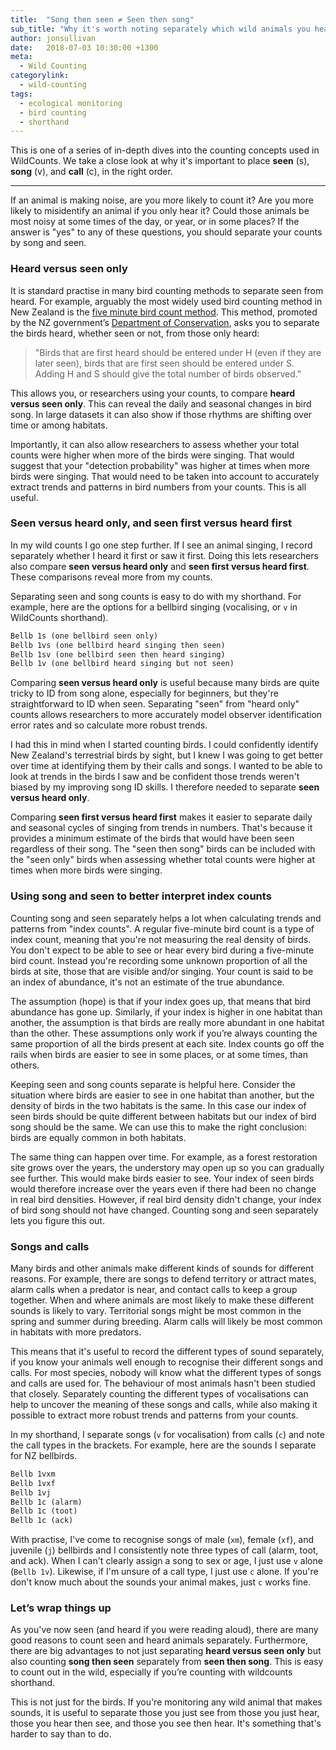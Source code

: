 ```yaml
---
title:  "Song then seen ≠ Seen then song"
sub_title: "Why it's worth noting separately which wild animals you hear then see and those you see then hear."
author: jonsullivan
date:   2018-07-03 10:30:00 +1300
meta: 
  - Wild Counting
categorylink:
  - wild-counting
tags:
  - ecological monitoring
  - bird counting
  - shorthand
---
```


<div class="well">
This is one of a series of in-depth dives into the counting concepts used in WildCounts. We take a close look at why it's important to place <strong>seen</strong> (s), <strong>song</strong> (v), and <strong>call</strong> (c), in the right order.
</div>

---

If an animal is making noise, are you more likely to count it? Are you more likely to misidentify an animal if you only hear it? Could those animals be most noisy at some times of the day, or year, or in some places? If the answer is "yes" to any of these questions, you should separate your counts by song and seen.

### Heard versus seen only

It is standard practise in many bird counting methods to separate seen from heard. For example, arguably the most widely used bird counting method in New Zealand is the [five minute bird count method](https://www.doc.govt.nz/our-work/five-minute-bird-counts/find-5mbc-studies/). This method, promoted by the NZ government’s [Department of Conservation](https://www.doc.govt.nz/Documents/conservation/native-animals/birds/5mbc-standard-data-form.pdf), asks you to separate the birds heard, whether seen or not, from those only heard:

> "Birds that are first heard should be entered under H (even if they are later seen), birds that are first seen should be entered under S. Adding H and S should give the total number of birds observed."

This allows you, or researchers using your counts, to compare **heard versus seen only**. This can reveal the daily and seasonal changes in bird song. In large datasets it can also show if those rhythms are shifting over time or among habitats.

Importantly, it can also allow researchers to assess whether your total counts were higher when more of the birds were singing. That would suggest that your "detection probability" was higher at times when more birds were singing. That would need to be taken into account to accurately extract trends and patterns in bird numbers from your counts. This is all useful.

### Seen versus heard only, and seen first versus heard first

In my wild counts I go one step further. If I see an animal singing, I record separately whether I heard it first or saw it first.  Doing this lets researchers also compare **seen versus heard only** and **seen first versus heard first**. These comparisons reveal more from my counts. 

Separating seen and song counts is easy to do with my shorthand. For example, here are the options for a bellbird singing (vocalising, or `v` in WildCounts shorthand).

 ```md
Bellb 1s (one bellbird seen only)
Bellb 1vs (one bellbird heard singing then seen)
Bellb 1sv (one bellbird seen then heard singing)
Bellb 1v (one bellbird heard singing but not seen)
```

Comparing **seen versus heard only** is useful because many birds are quite tricky to ID from song alone, especially for beginners, but they're straightforward to ID when seen. Separating "seen" from "heard only" counts allows researchers to more accurately model observer identification error rates and so calculate more robust trends. 

I had this in mind when I started counting birds. I could confidently identify New Zealand's terrestrial birds by sight, but I knew I was going to get better over time at identifying them by their calls and songs. I wanted to be able to look at trends in the birds I saw and be confident those trends weren't biased by my improving song ID skills. I therefore needed to separate **seen versus heard only**.

Comparing **seen first versus heard first** makes it easier to separate daily and seasonal cycles of singing from trends in numbers. That's because it provides a minimum estimate of the birds that would have been seen regardless of their song. The "seen then song" birds can be included with the "seen only" birds when assessing whether total counts were higher at times when more birds were singing. 

### Using song and seen to better interpret index counts

Counting song and seen separately helps a lot when calculating trends and patterns from "index counts". A regular five-minute bird count is a type of index count, meaning that you're not measuring the real density of birds. You don't expect to be able to see or hear every bird during a five-minute bird count. Instead you're recording some unknown proportion of all the birds at site, those that are visible and/or singing. Your count is said to be an index of abundance, it's not an estimate of the true abundance.

The assumption (hope) is that if your index goes up, that means that bird abundance has gone up. Similarly, if your index is higher in one habitat than another, the assumption is that birds are really more abundant in one habitat than the other. These assumptions only work if you’re always counting the same proportion of all the birds present at each site. Index counts go off the rails when birds are easier to see in some places, or at some times, than others.

Keeping seen and song counts separate is helpful here. Consider the situation where birds are easier to see in one habitat than another, but the density of birds in the two habitats is the same. In this case our index of seen birds should be quite different between habitats but our index of bird song should be the same. We can use this to make the right conclusion: birds are equally common in both habitats.

The same thing can happen over time. For example, as a forest restoration site grows over the years, the understory may open up so you can gradually see further. This would make birds easier to see. Your index of seen birds would therefore increase over the years even if there had been no change in real bird densities. However, if real bird density didn't change, your index of bird song should not have changed. Counting song and seen separately lets you figure this out.

### Songs and calls

Many birds and other animals make different kinds of sounds for different reasons. For example, there are songs to defend territory or attract mates, alarm calls when a predator is near, and contact calls to keep a group together. When and where animals are most likely to make these different sounds is likely to vary. Territorial songs might be most common in the spring and summer during breeding. Alarm calls will likely be most common in habitats with more predators.

This means that it's useful to record the different types of sound separately, if you know your animals well enough to recognise their different songs and calls. For most species, nobody will know what the different types of songs and calls are used for. The behaviour of most animals hasn't been studied that closely. Separately counting the different types of vocalisations can help to uncover the meaning of these songs and calls, while also making it possible to extract more robust trends and patterns from your counts.

In my shorthand, I separate songs (`v` for vocalisation) from calls (`c`) and note the call types in the brackets. For example, here are the sounds I separate for NZ bellbirds.

 ```md
Bellb 1vxm
Bellb 1vxf
Bellb 1vj
Bellb 1c (alarm)
Bellb 1c (toot)
Bellb 1c (ack)
```

With practise, I've come to recognise songs of male (`xm`), female (`xf`), and juvenile (`j`) bellbirds and I consistently note three types of call (alarm, toot, and ack). When I can't clearly assign a song to sex or age, I just use `v` alone (`Bellb 1v`). Likewise, if I'm unsure of a call type, I just use `c` alone. If you're don't know much about the sounds your animal makes, just `c` works fine.


### Let’s wrap things up

As you've now seen (and heard if you were reading aloud), there are many good reasons to count seen and heard animals separately. Furthermore, there are big advantages to not just separating **heard versus seen only** but also counting **song then seen** separately from **seen then song**. This is easy to count out in the wild, especially if you’re counting with wildcounts shorthand.

This is not just for the birds. If you're monitoring any wild animal that makes sounds, it is useful to separate those you just see from those you just hear, those you hear then see, and those you see then hear. It's something that's harder to say than to do.
